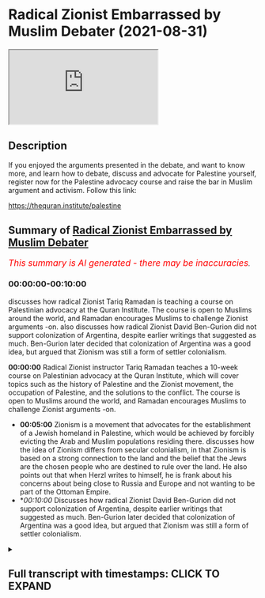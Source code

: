 # Radical Zionist Embarrassed by Muslim Debater (2021-08-31)

<iframe loading='lazy' allow='autoplay' src='https://www.youtube.com/embed/MUEowQNLa2w'></iframe>

## Description

If you enjoyed the arguments presented in the debate, and want to know more, and learn how to debate, discuss and advocate for Palestine yourself, register now for the Palestine advocacy course and raise the bar in Muslim argument and activism. Follow this link:

https://thequran.institute/palestine

## Summary of [Radical Zionist Embarrassed by Muslim Debater](https://www.youtube.com/watch?v=MUEowQNLa2w)


*<span style="color:red; font-size:125%">This summary is AI generated - there may be inaccuracies</span>. [](/)*

### <a onclick="modifyYTiframeseektime('0')">00:00:00-00:10:00</a>

 discusses how radical Zionist Tariq Ramadan is teaching a course on Palestinian advocacy at the Quran Institute. The course is open to Muslims around the world, and Ramadan encourages Muslims to challenge Zionist arguments -on.  also discusses how radical Zionist David Ben-Gurion did not support colonization of Argentina, despite earlier writings that suggested as much. Ben-Gurion later decided that colonization of Argentina was a good idea, but argued that Zionism was still a form of settler colonialism.

**<a onclick="modifyYTiframeseektime('0')">00:00:00</a>** Radical Zionist instructor Tariq Ramadan teaches a 10-week course on Palestinian advocacy at the Quran Institute, which will cover topics such as the history of Palestine and the Zionist movement, the occupation of Palestine, and the solutions to the conflict. The course is open to Muslims around the world, and Ramadan encourages Muslims to challenge Zionist arguments -on.
* **<a onclick="modifyYTiframeseektime('300')">00:05:00</a>** Zionism is a movement that advocates for the establishment of a Jewish homeland in Palestine, which would be achieved by forcibly evicting the Arab and Muslim populations residing there. discusses how the idea of Zionism differs from secular colonialism, in that Zionism is based on a strong connection to the land and the belief that the Jews are the chosen people who are destined to rule over the land. He also points out that when Herzl writes to himself, he is frank about his concerns about being close to Russia and Europe and not wanting to be part of the Ottoman Empire.
* **<a onclick="modifyYTiframeseektime('600')">00:10:00</a>* Discusses how radical Zionist David Ben-Gurion did not support colonization of Argentina, despite earlier writings that suggested as much. Ben-Gurion later decided that colonization of Argentina was a good idea, but argued that Zionism was still a form of settler colonialism.

<details><summary><h2>Full transcript with timestamps: CLICK TO EXPAND</h2></summary>

<a onclick="modifyYTiframeseektime('0')">0:00:00</a> to learn muslim advocacy for palestinian  
<a onclick="modifyYTiframeseektime('1')">0:00:01</a> rights and the reputations against the  
<a onclick="modifyYTiframeseektime('3')">0:00:03</a> arguments of the zionist movement i'll  
<a onclick="modifyYTiframeseektime('5')">0:00:05</a> be teaching a 10-week course at the  
<a onclick="modifyYTiframeseektime('7')">0:00:07</a> quran institute for online and on-site  
<a onclick="modifyYTiframeseektime('10')">0:00:10</a> students on palestine advocacy  
<a onclick="modifyYTiframeseektime('13')">0:00:13</a> the 10-week course will consist of 30  
<a onclick="modifyYTiframeseektime('15')">0:00:15</a> hours of lesson time and an almost equal  
<a onclick="modifyYTiframeseektime('18')">0:00:18</a> amount of tutorial time that will go in  
<a onclick="modifyYTiframeseektime('20')">0:00:20</a> depth into the history of palestine its  
<a onclick="modifyYTiframeseektime('22')">0:00:22</a> peoples throughout history the zionist  
<a onclick="modifyYTiframeseektime('24')">0:00:24</a> movement humans and justifications they  
<a onclick="modifyYTiframeseektime('26')">0:00:26</a> use the plight of the palestinians as a  
<a onclick="modifyYTiframeseektime('28')">0:00:28</a> result of zionism both in history and  
<a onclick="modifyYTiframeseektime('30')">0:00:30</a> today and understanding the solutions  
<a onclick="modifyYTiframeseektime('33')">0:00:33</a> for the occupation of palestine  
<a onclick="modifyYTiframeseektime('36')">0:00:36</a> for all those who want to seriously  
<a onclick="modifyYTiframeseektime('37')">0:00:37</a> challenge what is going on in palestine  
<a onclick="modifyYTiframeseektime('39')">0:00:39</a> and make our campaign to bring  
<a onclick="modifyYTiframeseektime('41')">0:00:41</a> international pressure to bear upon  
<a onclick="modifyYTiframeseektime('42')">0:00:42</a> israel as would happen to south africa  
<a onclick="modifyYTiframeseektime('44')">0:00:44</a> we need to equip ourselves with powerful  
<a onclick="modifyYTiframeseektime('46')">0:00:46</a> knowledge about the history of palestine  
<a onclick="modifyYTiframeseektime('48')">0:00:48</a> and know how to counter zionist  
<a onclick="modifyYTiframeseektime('50')">0:00:50</a> arguments indisputably so join me on the  
<a onclick="modifyYTiframeseektime('52')">0:00:52</a> 10-week course and raise the bar on  
<a onclick="modifyYTiframeseektime('54')">0:00:54</a> muslim advocacy for justice and the  
<a onclick="modifyYTiframeseektime('56')">0:00:56</a> rights of our press brothers and sisters  
<a onclick="modifyYTiframeseektime('58')">0:00:58</a> in palestine register at the quran  
<a onclick="modifyYTiframeseektime('61')">0:01:01</a> institute for slash palestine  
<a onclick="modifyYTiframeseektime('65')">0:01:05</a> israel is just another case study in the  
<a onclick="modifyYTiframeseektime('68')">0:01:08</a> crimes of nationalism in that it is a  
<a onclick="modifyYTiframeseektime('71')">0:01:11</a> nation state exclusively for one racial  
<a onclick="modifyYTiframeseektime('74')">0:01:14</a> group doesn't mean that it excludes  
<a onclick="modifyYTiframeseektime('76')">0:01:16</a> other racial groups but the nation state  
<a onclick="modifyYTiframeseektime('78')">0:01:18</a> only represents  
<a onclick="modifyYTiframeseektime('80')">0:01:20</a> one particular  
<a onclick="modifyYTiframeseektime('81')">0:01:21</a> group which is usually facilitated by a  
<a onclick="modifyYTiframeseektime('84')">0:01:24</a> hopeful majority of that particular  
<a onclick="modifyYTiframeseektime('86')">0:01:26</a> group so and now not to go back to the  
<a onclick="modifyYTiframeseektime('89')">0:01:29</a> founders of zionism as you mentioned um  
<a onclick="modifyYTiframeseektime('90')">0:01:30</a> them  
<a onclick="modifyYTiframeseektime('91')">0:01:31</a> um vito herzl basically  
<a onclick="modifyYTiframeseektime('95')">0:01:35</a> didn't really give much regard to the  
<a onclick="modifyYTiframeseektime('96')">0:01:36</a> natives of palestine didn't give much  
<a onclick="modifyYTiframeseektime('99')">0:01:39</a> regard to how they're going what about  
<a onclick="modifyYTiframeseektime('101')">0:01:41</a> their aspirations uh what about their  
<a onclick="modifyYTiframeseektime('103')">0:01:43</a> representation in government what about  
<a onclick="modifyYTiframeseektime('105')">0:01:45</a> government for them so first yes he  
<a onclick="modifyYTiframeseektime('107')">0:01:47</a> tried to ask the ottoman khalif  
<a onclick="modifyYTiframeseektime('110')">0:01:50</a> uh if he could if he could sell it if  
<a onclick="modifyYTiframeseektime('111')">0:01:51</a> they could sell the land to the zionists  
<a onclick="modifyYTiframeseektime('113')">0:01:53</a> and of course he said no  
<a onclick="modifyYTiframeseektime('115')">0:01:55</a> uh but nationalism doesn't just say oh  
<a onclick="modifyYTiframeseektime('117')">0:01:57</a> well okay then fair dudes will accept  
<a onclick="modifyYTiframeseektime('119')">0:01:59</a> that no nationalism says we need to try  
<a onclick="modifyYTiframeseektime('121')">0:02:01</a> all the strategies because the ends  
<a onclick="modifyYTiframeseektime('123')">0:02:03</a> justifies um  
<a onclick="modifyYTiframeseektime('125')">0:02:05</a> the means if it is necessary for the  
<a onclick="modifyYTiframeseektime('127')">0:02:07</a> national interest if it is necessary for  
<a onclick="modifyYTiframeseektime('130')">0:02:10</a> the national interest and so they look  
<a onclick="modifyYTiframeseektime('132')">0:02:12</a> to other avenues and britain was a very  
<a onclick="modifyYTiframeseektime('134')">0:02:14</a> willing avenue especially the money and  
<a onclick="modifyYTiframeseektime('136')">0:02:16</a> the support and also advantages for  
<a onclick="modifyYTiframeseektime('138')">0:02:18</a> britain at the time uh balfour gave an  
<a onclick="modifyYTiframeseektime('141')">0:02:21</a> introduction to a book on the history of  
<a onclick="modifyYTiframeseektime('142')">0:02:22</a> zionism so he was certainly a solid  
<a onclick="modifyYTiframeseektime('144')">0:02:24</a> supporter of um zionism if you think  
<a onclick="modifyYTiframeseektime('148')">0:02:28</a> that um  
<a onclick="modifyYTiframeseektime('150')">0:02:30</a> that the colonies in south africa  
<a onclick="modifyYTiframeseektime('153')">0:02:33</a> or the colonies of the the pilgrims of  
<a onclick="modifyYTiframeseektime('155')">0:02:35</a> the the puritan pilgrims in pennsylvania  
<a onclick="modifyYTiframeseektime('158')">0:02:38</a> uh were  
<a onclick="modifyYTiframeseektime('159')">0:02:39</a> were colonialism were set their colonies  
<a onclick="modifyYTiframeseektime('162')">0:02:42</a> these were established mainly at the  
<a onclick="modifyYTiframeseektime('164')">0:02:44</a> resources of private individuals of  
<a onclick="modifyYTiframeseektime('166')">0:02:46</a> course with the permission of the  
<a onclick="modifyYTiframeseektime('167')">0:02:47</a> various governments uh or the dutch east  
<a onclick="modifyYTiframeseektime('170')">0:02:50</a> dutch east india company  
<a onclick="modifyYTiframeseektime('172')">0:02:52</a> um which would private corporations  
<a onclick="modifyYTiframeseektime('175')">0:02:55</a> establishing these colonies and we have  
<a onclick="modifyYTiframeseektime('176')">0:02:56</a> no problem calling themselves colonies  
<a onclick="modifyYTiframeseektime('178')">0:02:58</a> but suddenly we have a problem  
<a onclick="modifyYTiframeseektime('180')">0:03:00</a> with calling the zionist project which  
<a onclick="modifyYTiframeseektime('183')">0:03:03</a> was established with  
<a onclick="modifyYTiframeseektime('184')">0:03:04</a> international uh banking institutions or  
<a onclick="modifyYTiframeseektime('187')">0:03:07</a> organizations that were called  
<a onclick="modifyYTiframeseektime('188')">0:03:08</a> colors colonization organizations with  
<a onclick="modifyYTiframeseektime('191')">0:03:11</a> no regard to the natives uh why should  
<a onclick="modifyYTiframeseektime('194')">0:03:14</a> that be different and i'm gonna quote  
<a onclick="modifyYTiframeseektime('196')">0:03:16</a> you something and then i'll let you kind  
<a onclick="modifyYTiframeseektime('198')">0:03:18</a> of  
<a onclick="modifyYTiframeseektime('198')">0:03:18</a> come back very briefly uh so he said  
<a onclick="modifyYTiframeseektime('201')">0:03:21</a> uh the idea of colonization of palestine  
<a onclick="modifyYTiframeseektime('204')">0:03:24</a> is moreover connected with the  
<a onclick="modifyYTiframeseektime('205')">0:03:25</a> remarkable colonizing impetus which has  
<a onclick="modifyYTiframeseektime('208')">0:03:28</a> taken hold of the entire modern world  
<a onclick="modifyYTiframeseektime('210')">0:03:30</a> and judged by outward characteristics  
<a onclick="modifyYTiframeseektime('212')">0:03:32</a> are the european migrations to foreign  
<a onclick="modifyYTiframeseektime('214')">0:03:34</a> lands their colonization and development  
<a onclick="modifyYTiframeseektime('218')">0:03:38</a> so very different so very different from  
<a onclick="modifyYTiframeseektime('220')">0:03:40</a> this feature of jewish aspirations so is  
<a onclick="modifyYTiframeseektime('222')">0:03:42</a> this very different from the the feature  
<a onclick="modifyYTiframeseektime('224')">0:03:44</a> of jewish aspirations he's saying he has  
<a onclick="modifyYTiframeseektime('225')">0:03:45</a> a question mark there exuberant energy  
<a onclick="modifyYTiframeseektime('228')">0:03:48</a> finds no appropriate outlet in europe  
<a onclick="modifyYTiframeseektime('230')">0:03:50</a> and so seek it far away where it may be  
<a onclick="modifyYTiframeseektime('232')">0:03:52</a> usefully employed for the furthering of  
<a onclick="modifyYTiframeseektime('234')">0:03:54</a> civilization in the midst of backward  
<a onclick="modifyYTiframeseektime('237')">0:03:57</a> countries and nations fruitful jewish  
<a onclick="modifyYTiframeseektime('239')">0:03:59</a> energy which is being kept under in the  
<a onclick="modifyYTiframeseektime('242')">0:04:02</a> diaspora will be gathered and  
<a onclick="modifyYTiframeseektime('244')">0:04:04</a> transplanted to palestine that it may  
<a onclick="modifyYTiframeseektime('246')">0:04:06</a> prove true to itself and to the whole of  
<a onclick="modifyYTiframeseektime('248')">0:04:08</a> civilization  
<a onclick="modifyYTiframeseektime('250')">0:04:10</a> um  
<a onclick="modifyYTiframeseektime('251')">0:04:11</a> so  
<a onclick="modifyYTiframeseektime('251')">0:04:11</a> they describe themselves as settler  
<a onclick="modifyYTiframeseektime('253')">0:04:13</a> colonists they use the the the  
<a onclick="modifyYTiframeseektime('256')">0:04:16</a> terminology and they even compared their  
<a onclick="modifyYTiframeseektime('258')">0:04:18</a> aspirations  
<a onclick="modifyYTiframeseektime('260')">0:04:20</a> to the european colonization project i  
<a onclick="modifyYTiframeseektime('262')">0:04:22</a> said are we so different to them as a  
<a onclick="modifyYTiframeseektime('264')">0:04:24</a> positive thing because because everyone  
<a onclick="modifyYTiframeseektime('265')">0:04:25</a> was doing at the time they said why  
<a onclick="modifyYTiframeseektime('267')">0:04:27</a> don't we get a piece of the action why  
<a onclick="modifyYTiframeseektime('268')">0:04:28</a> can't we do exactly the same thing so  
<a onclick="modifyYTiframeseektime('270')">0:04:30</a> that would be my main rebuttal to it to  
<a onclick="modifyYTiframeseektime('272')">0:04:32</a> it and as i said uh settler colonialism  
<a onclick="modifyYTiframeseektime('275')">0:04:35</a> being where a group of people who  
<a onclick="modifyYTiframeseektime('278')">0:04:38</a> they carry their sovereignty with them  
<a onclick="modifyYTiframeseektime('280')">0:04:40</a> and they basically take over the  
<a onclick="modifyYTiframeseektime('282')">0:04:42</a> sovereignty of the land which might have  
<a onclick="modifyYTiframeseektime('284')">0:04:44</a> other people which can involve  
<a onclick="modifyYTiframeseektime('286')">0:04:46</a> and most like usually does involve the  
<a onclick="modifyYTiframeseektime('288')">0:04:48</a> transplantation or the exiting um of  
<a onclick="modifyYTiframeseektime('291')">0:04:51</a> those people and to kind of finish up i  
<a onclick="modifyYTiframeseektime('293')">0:04:53</a> also mentioned theodore health wrote in  
<a onclick="modifyYTiframeseektime('295')">0:04:55</a> his diary on the 12th of june 1895  
<a onclick="modifyYTiframeseektime('298')">0:04:58</a> he said regarding land said when we  
<a onclick="modifyYTiframeseektime('300')">0:05:00</a> occupy the lands or in palestine we  
<a onclick="modifyYTiframeseektime('303')">0:05:03</a> shall bring forth  
<a onclick="modifyYTiframeseektime('304')">0:05:04</a> immediate benefits to the state that  
<a onclick="modifyYTiframeseektime('306')">0:05:06</a> that receives us  
<a onclick="modifyYTiframeseektime('307')">0:05:07</a> we must expropriate  
<a onclick="modifyYTiframeseektime('309')">0:05:09</a> gently the private property on these  
<a onclick="modifyYTiframeseektime('311')">0:05:11</a> states assigned to us we shall try to  
<a onclick="modifyYTiframeseektime('314')">0:05:14</a> spirit the penalties population across  
<a onclick="modifyYTiframeseektime('316')">0:05:16</a> the border by procuring employment for  
<a onclick="modifyYTiframeseektime('318')">0:05:18</a> it in transit countries while denying it  
<a onclick="modifyYTiframeseektime('321')">0:05:21</a> any employment  
<a onclick="modifyYTiframeseektime('322')">0:05:22</a> in  
<a onclick="modifyYTiframeseektime('323')">0:05:23</a> our country  
<a onclick="modifyYTiframeseektime('324')">0:05:24</a> okay so  
<a onclick="modifyYTiframeseektime('326')">0:05:26</a> um he basically said that even though he  
<a onclick="modifyYTiframeseektime('328')">0:05:28</a> didn't talk about forced expulsion but  
<a onclick="modifyYTiframeseektime('330')">0:05:30</a> he talked about a type of expropriation  
<a onclick="modifyYTiframeseektime('333')">0:05:33</a> of the property in the lands of the  
<a onclick="modifyYTiframeseektime('335')">0:05:35</a> people within the lands which are  
<a onclick="modifyYTiframeseektime('337')">0:05:37</a> appropriate which are given to them uh  
<a onclick="modifyYTiframeseektime('339')">0:05:39</a> by whichever power of course and the  
<a onclick="modifyYTiframeseektime('342')">0:05:42</a> spiriting away so putting the penis  
<a onclick="modifyYTiframeseektime('343')">0:05:43</a> population which already exists there uh  
<a onclick="modifyYTiframeseektime('346')">0:05:46</a> finding ways to get them to other places  
<a onclick="modifyYTiframeseektime('348')">0:05:48</a> move them other places  
<a onclick="modifyYTiframeseektime('350')">0:05:50</a> which he helped by the carrot you know  
<a onclick="modifyYTiframeseektime('352')">0:05:52</a> not by the stick but by the carrot which  
<a onclick="modifyYTiframeseektime('354')">0:05:54</a> is try to get employment for them in um  
<a onclick="modifyYTiframeseektime('357')">0:05:57</a> other countries and this was also uh  
<a onclick="modifyYTiframeseektime('359')">0:05:59</a> replicated by uh this this sentiment was  
<a onclick="modifyYTiframeseektime('362')">0:06:02</a> also mentioned by  
<a onclick="modifyYTiframeseektime('363')">0:06:03</a> uh many of the earliest the the late  
<a onclick="modifyYTiframeseektime('365')">0:06:05</a> designers founders who talked about um  
<a onclick="modifyYTiframeseektime('368')">0:06:08</a> finding employment for uh landless arabs  
<a onclick="modifyYTiframeseektime('370')">0:06:10</a> which were being created due to design  
<a onclick="modifyYTiframeseektime('372')">0:06:12</a> zionist colonization  
<a onclick="modifyYTiframeseektime('373')">0:06:13</a> and denying them employment back in  
<a onclick="modifyYTiframeseektime('375')">0:06:15</a> palestine so they couldn't they couldn't  
<a onclick="modifyYTiframeseektime('376')">0:06:16</a> find any employment back in palestine  
<a onclick="modifyYTiframeseektime('378')">0:06:18</a> and only invaluable employment would be  
<a onclick="modifyYTiframeseektime('380')">0:06:20</a> outside of palestine and then they can  
<a onclick="modifyYTiframeseektime('381')">0:06:21</a> leave palestine so that would be uh that  
<a onclick="modifyYTiframeseektime('384')">0:06:24</a> point so basically it's set in the  
<a onclick="modifyYTiframeseektime('385')">0:06:25</a> current criminalism transfer the  
<a onclick="modifyYTiframeseektime('387')">0:06:27</a> population although at the beginning it  
<a onclick="modifyYTiframeseektime('389')">0:06:29</a> was only envisioned by the carrot not by  
<a onclick="modifyYTiframeseektime('390')">0:06:30</a> the stick  
<a onclick="modifyYTiframeseektime('392')">0:06:32</a> they said they compared themselves to  
<a onclick="modifyYTiframeseektime('393')">0:06:33</a> other  
<a onclick="modifyYTiframeseektime('394')">0:06:34</a> colonial projects um many could set  
<a onclick="modifyYTiframeseektime('397')">0:06:37</a> their colonial projects which we would  
<a onclick="modifyYTiframeseektime('398')">0:06:38</a> always call we would have no problem  
<a onclick="modifyYTiframeseektime('400')">0:06:40</a> calling sector colonialism uh like the  
<a onclick="modifyYTiframeseektime('402')">0:06:42</a> puritans in pennsylvania setting up  
<a onclick="modifyYTiframeseektime('403')">0:06:43</a> their colony uh under british char the  
<a onclick="modifyYTiframeseektime('405')">0:06:45</a> chance that they didn't use any soldiers  
<a onclick="modifyYTiframeseektime('407')">0:06:47</a> from the crown to do so uh the dutch  
<a onclick="modifyYTiframeseektime('409')">0:06:49</a> east india company in south africa they  
<a onclick="modifyYTiframeseektime('411')">0:06:51</a> didn't use state soldiers to do so to  
<a onclick="modifyYTiframeseektime('413')">0:06:53</a> take over colonism land it was a private  
<a onclick="modifyYTiframeseektime('416')">0:06:56</a> venture by themselves but they had  
<a onclick="modifyYTiframeseektime('417')">0:06:57</a> permission from their government  
<a onclick="modifyYTiframeseektime('419')">0:06:59</a> um how is zionism who used permission  
<a onclick="modifyYTiframeseektime('421')">0:07:01</a> from whichever government controls the  
<a onclick="modifyYTiframeseektime('423')">0:07:03</a> land or how the land believes it it has  
<a onclick="modifyYTiframeseektime('425')">0:07:05</a> sovereignty of the land to  
<a onclick="modifyYTiframeseektime('427')">0:07:07</a> you know to to take that land  
<a onclick="modifyYTiframeseektime('430')">0:07:10</a> uh from its inhabitants i.e from by  
<a onclick="modifyYTiframeseektime('433')">0:07:13</a> creating a sovereignty which is not the  
<a onclick="modifyYTiframeseektime('435')">0:07:15</a> sovereignty of its inhabitants but the  
<a onclick="modifyYTiframeseektime('436')">0:07:16</a> sovereignty of those who are coming into  
<a onclick="modifyYTiframeseektime('437')">0:07:17</a> it how is that different to secular  
<a onclick="modifyYTiframeseektime('439')">0:07:19</a> colonism if it looks like a duck if it  
<a onclick="modifyYTiframeseektime('441')">0:07:21</a> quacks like a duck and the duck says  
<a onclick="modifyYTiframeseektime('443')">0:07:23</a> it's a duck  
<a onclick="modifyYTiframeseektime('444')">0:07:24</a> well then it's a duck onto  
<a onclick="modifyYTiframeseektime('446')">0:07:26</a> herzl to begin with  
<a onclick="modifyYTiframeseektime('449')">0:07:29</a> the quotes that you brought abdullah  
<a onclick="modifyYTiframeseektime('451')">0:07:31</a> were actually talking about argentina  
<a onclick="modifyYTiframeseektime('452')">0:07:32</a> and he actually if you read his diaries  
<a onclick="modifyYTiframeseektime('454')">0:07:34</a> when he talks about the promised land he  
<a onclick="modifyYTiframeseektime('456')">0:07:36</a> says the promised land is within us it's  
<a onclick="modifyYTiframeseektime('458')">0:07:38</a> it's the ability for us to create a  
<a onclick="modifyYTiframeseektime('460')">0:07:40</a> state state to escape mitzram the 9th of  
<a onclick="modifyYTiframeseektime('462')">0:07:42</a> june 1985 this is what he says in his  
<a onclick="modifyYTiframeseektime('465')">0:07:45</a> diary again the david that you've read  
<a onclick="modifyYTiframeseektime('467')">0:07:47</a> in palestine's disfavor it is  
<a onclick="modifyYTiframeseektime('470')">0:07:50</a> in palestine's disfavor  
<a onclick="modifyYTiframeseektime('472')">0:07:52</a> is its proximity to russia and europe  
<a onclick="modifyYTiframeseektime('475')">0:07:55</a> its lack of room for expansion as well  
<a onclick="modifyYTiframeseektime('477')">0:07:57</a> as its climate which we are no longer  
<a onclick="modifyYTiframeseektime('479')">0:07:59</a> accustomed to because obviously speaking  
<a onclick="modifyYTiframeseektime('480')">0:08:00</a> as a european jew from  
<a onclick="modifyYTiframeseektime('482')">0:08:02</a> a pretty cold climate in its favor is  
<a onclick="modifyYTiframeseektime('485')">0:08:05</a> the mighty legend obviously for him he's  
<a onclick="modifyYTiframeseektime('487')">0:08:07</a> not a religious person and he sees the  
<a onclick="modifyYTiframeseektime('488')">0:08:08</a> connection of the jews the land is a  
<a onclick="modifyYTiframeseektime('491')">0:08:11</a> mighty legend but yeah what he's  
<a onclick="modifyYTiframeseektime('492')">0:08:12</a> effectively saying is our our strong  
<a onclick="modifyYTiframeseektime('495')">0:08:15</a> connection to this place  
<a onclick="modifyYTiframeseektime('496')">0:08:16</a> and so  
<a onclick="modifyYTiframeseektime('498')">0:08:18</a> what we see from here is when herzl's  
<a onclick="modifyYTiframeseektime('500')">0:08:20</a> writing to himself and this is why he  
<a onclick="modifyYTiframeseektime('502')">0:08:22</a> favors argentina which is argentina  
<a onclick="modifyYTiframeseektime('504')">0:08:24</a> which is going to lead into the next  
<a onclick="modifyYTiframeseektime('506')">0:08:26</a> point but  
<a onclick="modifyYTiframeseektime('508')">0:08:28</a> when he's writing to himself he's honest  
<a onclick="modifyYTiframeseektime('509')">0:08:29</a> and he does it his concern with  
<a onclick="modifyYTiframeseektime('511')">0:08:31</a> palestine is it's close to the europeans  
<a onclick="modifyYTiframeseektime('513')">0:08:33</a> and the russians he doesn't want to be  
<a onclick="modifyYTiframeseektime('515')">0:08:35</a> in that mix he doesn't want to be in the  
<a onclick="modifyYTiframeseektime('516')">0:08:36</a> mix of the ottomans that's crazy for him  
<a onclick="modifyYTiframeseektime('519')">0:08:39</a> he wants to be in the new world where  
<a onclick="modifyYTiframeseektime('520')">0:08:40</a> he's safe where the jews won't have to  
<a onclick="modifyYTiframeseektime('522')">0:08:42</a> worry about these superpowers that will  
<a onclick="modifyYTiframeseektime('525')">0:08:45</a> oppress them like they have done  
<a onclick="modifyYTiframeseektime('528')">0:08:48</a> since the jews were exiled um 2 000  
<a onclick="modifyYTiframeseektime('531')">0:08:51</a> years ago  
<a onclick="modifyYTiframeseektime('532')">0:08:52</a> you mentioned a very famous quote  
<a onclick="modifyYTiframeseektime('535')">0:08:55</a> and what again you failed to mention was  
<a onclick="modifyYTiframeseektime('537')">0:08:57</a> he's not talking about palestine he's  
<a onclick="modifyYTiframeseektime('539')">0:08:59</a> talking about argentina and it was the  
<a onclick="modifyYTiframeseektime('540')">0:09:00</a> penniless quote and so let me let me  
<a onclick="modifyYTiframeseektime('543')">0:09:03</a> read the entire passage and then explain  
<a onclick="modifyYTiframeseektime('546')">0:09:06</a> what it says so  
<a onclick="modifyYTiframeseektime('548')">0:09:08</a> when we occupy this again this is the  
<a onclick="modifyYTiframeseektime('550')">0:09:10</a> 12th of june 1895 when we occupy the  
<a onclick="modifyYTiframeseektime('553')">0:09:13</a> land we shall bring a meeting he's  
<a onclick="modifyYTiframeseektime('555')">0:09:15</a> talking about argentina here we shall  
<a onclick="modifyYTiframeseektime('557')">0:09:17</a> bring immediate benefits to the state  
<a onclick="modifyYTiframeseektime('559')">0:09:19</a> that receive state that receives us we  
<a onclick="modifyYTiframeseektime('562')">0:09:22</a> must expropriate gently the private  
<a onclick="modifyYTiframeseektime('564')">0:09:24</a> property on the estates assigned to us  
<a onclick="modifyYTiframeseektime('567')">0:09:27</a> so he's already saying this is land  
<a onclick="modifyYTiframeseektime('569')">0:09:29</a> that's been assigned to us  
<a onclick="modifyYTiframeseektime('571')">0:09:31</a> not coming in by force we shall try to  
<a onclick="modifyYTiframeseektime('573')">0:09:33</a> spirit the penniless population across  
<a onclick="modifyYTiframeseektime('575')">0:09:35</a> the border we shall try to spirit away  
<a onclick="modifyYTiframeseektime('577')">0:09:37</a> the penniless population across the  
<a onclick="modifyYTiframeseektime('578')">0:09:38</a> border by procuring employment for it in  
<a onclick="modifyYTiframeseektime('580')">0:09:40</a> the transit countries so nothing about  
<a onclick="modifyYTiframeseektime('582')">0:09:42</a> expulsion it's like we're going to help  
<a onclick="modifyYTiframeseektime('584')">0:09:44</a> them by giving them work in other  
<a onclick="modifyYTiframeseektime('585')">0:09:45</a> countries which will be better for them  
<a onclick="modifyYTiframeseektime('586')">0:09:46</a> this is herzl speaking not me oh there's  
<a onclick="modifyYTiframeseektime('589')">0:09:49</a> a sentiment of herzl while denying it  
<a onclick="modifyYTiframeseektime('591')">0:09:51</a> any employment in our own country  
<a onclick="modifyYTiframeseektime('592')">0:09:52</a> because he wants to build up a jewish  
<a onclick="modifyYTiframeseektime('594')">0:09:54</a> state where jews have autonomy which  
<a onclick="modifyYTiframeseektime('595')">0:09:55</a> they don't have in europe um  
<a onclick="modifyYTiframeseektime('598')">0:09:58</a> if we move in and so it goes on and on  
<a onclick="modifyYTiframeseektime('600')">0:10:00</a> and on but  
<a onclick="modifyYTiframeseektime('601')">0:10:01</a> effectively  
<a onclick="modifyYTiframeseektime('602')">0:10:02</a> he's not talking about palestine he's  
<a onclick="modifyYTiframeseektime('604')">0:10:04</a> talking about argentina he's talking  
<a onclick="modifyYTiframeseektime('606')">0:10:06</a> about people who don't own the land he's  
<a onclick="modifyYTiframeseektime('608')">0:10:08</a> talking about people who live on the  
<a onclick="modifyYTiframeseektime('610')">0:10:10</a> land who are penniless and he's saying  
<a onclick="modifyYTiframeseektime('612')">0:10:12</a> we can help them get employment  
<a onclick="modifyYTiframeseektime('613')">0:10:13</a> elsewhere let's go back to what you said  
<a onclick="modifyYTiframeseektime('615')">0:10:15</a> about field of herzone so further  
<a onclick="modifyYTiframeseektime('618')">0:10:18</a> herzl's diary quote was  
<a onclick="modifyYTiframeseektime('620')">0:10:20</a> uh written in the summer of 1895.  
<a onclick="modifyYTiframeseektime('623')">0:10:23</a> um at that point he actually hadn't  
<a onclick="modifyYTiframeseektime('625')">0:10:25</a> decided whether it was going to be  
<a onclick="modifyYTiframeseektime('626')">0:10:26</a> palestine or argentina  
<a onclick="modifyYTiframeseektime('628')">0:10:28</a> so he didn't reference any particular  
<a onclick="modifyYTiframeseektime('630')">0:10:30</a> country so when you said that he was  
<a onclick="modifyYTiframeseektime('632')">0:10:32</a> referring to argentina  
<a onclick="modifyYTiframeseektime('634')">0:10:34</a> that's uh that's not exactly true  
<a onclick="modifyYTiframeseektime('636')">0:10:36</a> right and  
<a onclick="modifyYTiframeseektime('638')">0:10:38</a> you know um he didn't actually mention  
<a onclick="modifyYTiframeseektime('640')">0:10:40</a> any particular he was hadn't yet decided  
<a onclick="modifyYTiframeseektime('642')">0:10:42</a> at that point whether it was going to be  
<a onclick="modifyYTiframeseektime('644')">0:10:44</a> argentina or palestine but you missed  
<a onclick="modifyYTiframeseektime('646')">0:10:46</a> the point of the entire quote which is  
<a onclick="modifyYTiframeseektime('649')">0:10:49</a> he might have  
<a onclick="modifyYTiframeseektime('650')">0:10:50</a> even if i was to concede it was  
<a onclick="modifyYTiframeseektime('652')">0:10:52</a> argentina even if i was to give you that  
<a onclick="modifyYTiframeseektime('655')">0:10:55</a> he's still  
<a onclick="modifyYTiframeseektime('656')">0:10:56</a> outlining what he intends to do to any  
<a onclick="modifyYTiframeseektime('658')">0:10:58</a> place he wants to colonize somewhere  
<a onclick="modifyYTiframeseektime('660')">0:11:00</a> right the question is where where's the  
<a onclick="modifyYTiframeseektime('662')">0:11:02</a> target  
<a onclick="modifyYTiframeseektime('664')">0:11:04</a> um zionism wouldn't be any less settler  
<a onclick="modifyYTiframeseektime('666')">0:11:06</a> colonialist  
<a onclick="modifyYTiframeseektime('668')">0:11:08</a> just because it targets argentina  
<a onclick="modifyYTiframeseektime('670')">0:11:10</a> okay so it's a moot point so you're  
<a onclick="modifyYTiframeseektime('673')">0:11:13</a> basically arguing that well you know he  
<a onclick="modifyYTiframeseektime('675')">0:11:15</a> yeah he was going to set a colon line  
<a onclick="modifyYTiframeseektime('677')">0:11:17</a> someplace but he hadn't decided it was  
<a onclick="modifyYTiframeseektime('679')">0:11:19</a> personal at that point he was like well  
<a onclick="modifyYTiframeseektime('681')">0:11:21</a> all right but that still doesn't change  
<a onclick="modifyYTiframeseektime('683')">0:11:23</a> the point that zionism is settler  
<a onclick="modifyYTiframeseektime('686')">0:11:26</a> colonism so  
<a onclick="modifyYTiframeseektime('687')">0:11:27</a> that needs to be  
<a onclick="modifyYTiframeseektime('689')">0:11:29</a> really addressed  
<a onclick="modifyYTiframeseektime('710')">0:11:50</a> if you enjoy the arguments presented in  
<a onclick="modifyYTiframeseektime('712')">0:11:52</a> the debate and want to know more and  
<a onclick="modifyYTiframeseektime('714')">0:11:54</a> learn how to debate discuss and advocate  
<a onclick="modifyYTiframeseektime('716')">0:11:56</a> for palestine yourself  
<a onclick="modifyYTiframeseektime('718')">0:11:58</a> register now for the palestine advocacy  
<a onclick="modifyYTiframeseektime('720')">0:12:00</a> course and raise the bar in muslim  
<a onclick="modifyYTiframeseektime('722')">0:12:02</a> argument and activism please follow this  
<a onclick="modifyYTiframeseektime('724')">0:12:04</a> link the link is also available in the  
<a onclick="modifyYTiframeseektime('726')">0:12:06</a> description  
</details>
